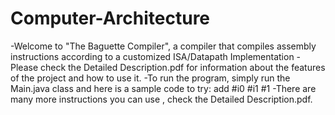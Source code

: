 # Computer-Architecture
-Welcome to "The Baguette Compiler", a compiler that compiles assembly instructions according to a customized ISA/Datapath Implementation
-Please check the Detailed Description.pdf for information about the features of the project and how to use it.
-To run the program, simply run the Main.java class and here is a sample code to try: add #i0 #i1 #1
-There are many more instructions you can use , check the Detailed Description.pdf.

